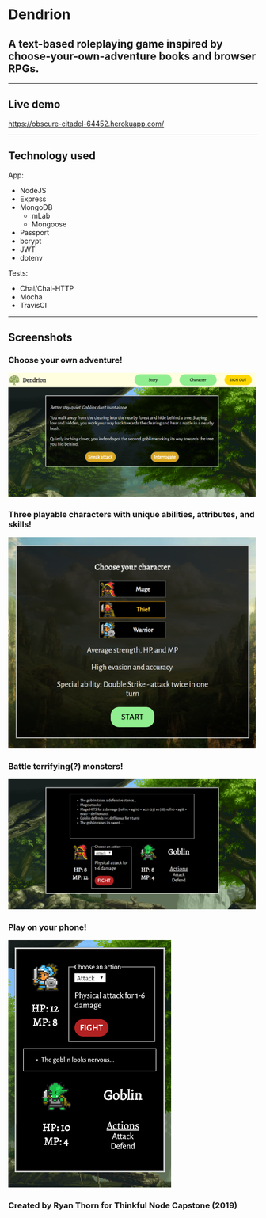 # Dendrion
## A text-based roleplaying game inspired by choose-your-own-adventure books and browser RPGs.

-----
## Live demo
https://obscure-citadel-64452.herokuapp.com/ 

-----
## Technology used
App:  
  - NodeJS
  - Express
  - MongoDB
    - mLab
    - Mongoose
  - Passport
  - bcrypt
  - JWT
  - dotenv

Tests:
  - Chai/Chai-HTTP
  - Mocha
  - TravisCI

-----

## Screenshots
### Choose your own adventure!

<img src="./screenshots/story.PNG" alt="Story screen" width="500"/>  

### Three playable characters with unique abilities, attributes, and skills!

<img src="./screenshots/character.PNG" alt="Character screen" width="500"/> 

### Battle terrifying(?) monsters!  

<img src="./screenshots/combat.PNG" alt="Combat screen" width="500"/> 

### Play on your phone!

<img src="./screenshots/mobile.PNG" alt="Mobile view" height="500"/> 

### Created by Ryan Thorn for Thinkful Node Capstone (2019)
